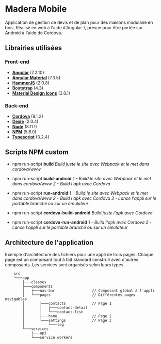 # Madera Mobile

Application de gestion de devis et de plan pour des maisons modulaire en bois.
Réalisé en web à l'aide d'Angular 7, prévue pour être portée sur Android à l'aide de Cordova.

## Librairies utilisées

### Front-end
- **[Angular](https://angular.io/docs)** (7.2.10)
- **[Angular Material](https://material.angular.io/)** (7.3.5)
- **[HammerJS](https://hammerjs.github.io/)** (2.0.8)
- **[Bootstrap](https://getbootstrap.com/docs/4.3/getting-started/introduction/)** (4.3)
- **[Material Design Icons](https://google.github.io/material-design-icons/#icon-font-for-the-web)** (3.0.1)

### Back-end
- **[Cordova](https://cordova.apache.org/)** (8.1.2)
- **[Dexie](https://dexie.org/)** (2.0.4)
- **[Node](https://nodejs.org/en/)** (8.11.1)
- **[NPM](https://www.npmjs.com/)** (5.6.0)
- **[Typescript](https://www.typescriptlang.org/)** (3.2.4)

## Scripts NPM custom

- npm run-script **build**
	*Build juste le site avec Webpack et le met dans cordova/www*
	
- npm run-script **build-android**
	*1 - Build le site avec Webpack et le met dans cordova/www*
	*2 - Build l'apk avec Cordova*

- npm run-script **run-android**
	*1 - Build le site avec Webpack et le met dans cordova/www*
	*2 - Build l'apk avec Cordova*
	*3 - Lance l'appli sur le portable branché ou sur un émulateur*

	
- npm run-script **cordova-build-android**
	*Build juste l'apk avec Cordova*

- npm run-script **cordova-run-android**
	*1 - Build l'apk avec Cordova*
	*2 - Lance l'appli sur le portable branché ou sur un émulateur*


## Architecture de l'application

Exemple d'architecture des fichiers pour une appli de trois pages.
Chaque page est un composant tout à fait standard construit avec d'autres composants.
Les services sont organisés selon leurs types

```
    src
    └───app
        ├───classes
        ├───components
        │   ├───nav-bar 				// Composant global à l'appli
        │   └───pages 					// Différentes pages navigables
        │       ├───contacts			// Page 1
        │       │   ├───contact-detail
        │       │   └───contact-list
        │       ├───home				// Page 2
        │       └───settings			// Page 3
        │           └───log
        └───services
            ├───api
            └───service workers
```
